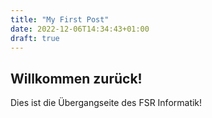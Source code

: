 ```yaml
---
title: "My First Post"
date: 2022-12-06T14:34:43+01:00
draft: true
---
```


## Willkommen zurück!

Dies ist die Übergangseite des FSR Informatik!